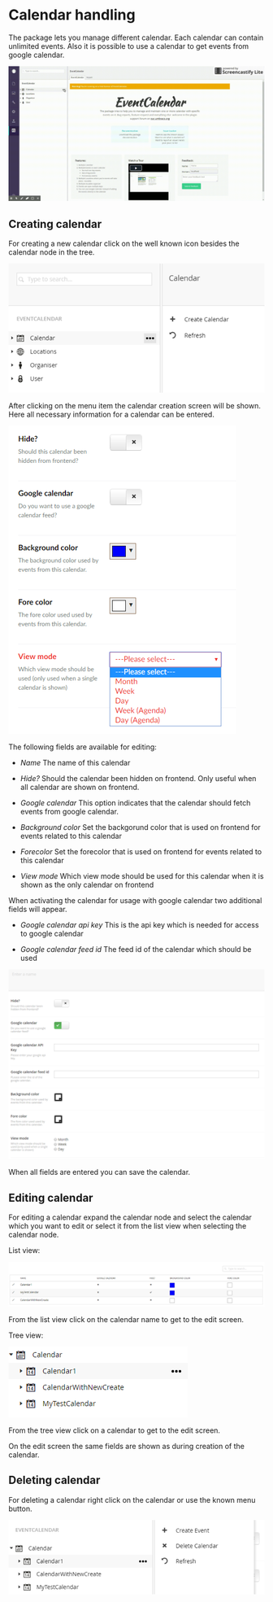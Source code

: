 # Calendar handling

The package lets you manage different calendar. Each calendar can contain unlimited events.
Also it is possible to use a calendar to get events from google calendar.

![package](assets/Create-calendar.gif)

## Creating calendar
For creating a new calendar click on the well known icon besides the calendar node in the tree.

![package](assets/CreateCalendar.png)

After clicking on the menu item the calendar creation screen will be shown.
Here all necessary information for a calendar can be entered.

![package](assets/CreateCalendarDashboard.png)

The following fields are available for editing:

* *Name*
The name of this calendar

* *Hide?*
Should the calendar been hidden on frontend. Only useful when all calendar are shown on frontend.

* *Google calendar*
This option indicates that the calendar should fetch events from google calendar.

* *Background color*
Set the backgorund color that is used on frontend for events related to this calendar

* *Forecolor*
Set the forecolor that is used on frontend for events related to this calendar

* *View mode*
Which view mode should be used for this calendar when it is shown as the only calendar on frontend

When activating the calendar for usage with google calendar two additional fields will appear.

* *Google calendar api key*
This is the api key which is needed for access to google calendar

* *Google calendar feed id*
The feed id of the calendar which should be used

![package](assets/CreateCalendarDashboardGCal.png)

When all fields are entered you can save the calendar.

## Editing calendar
For editing a calendar expand the calendar node and select the calendar which you want to edit or select it from the list view when selecting the calendar node.

List view:

![package](assets/CalendarListView.png)

From the list view click on the calendar name to get to the edit screen.

Tree view:

![package](assets/CalendarTreeView.png)

From the tree view click on a calendar to get to the edit screen.

On the edit screen the same fields are shown as during creation of the calendar.

## Deleting calendar
For deleting a calendar right click on the calendar or use the known menu button.

![package](assets/CalendarDelete.png)